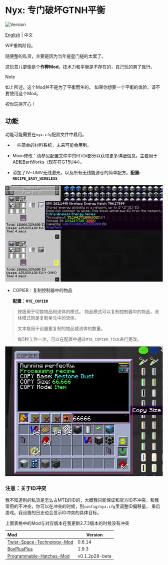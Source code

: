 # Nyx: 专门破坏GTNH平衡

![Version](https://img.shields.io/badge/GTNH_Version-2.7.3-blue)

[English](README.md) | 中文

WIP重构阶段。

随便整的私货，主要是因为当年搓星门搓的太累了。

这玩意儿更像是个**作弊Mod**。技术力和平衡是不存在的，自己玩的爽了就行。

> [!NOTE]
> 如上所述，这个Mod并不是为了平衡而生的。
> 如果你想要一个平衡的体验，请不要使用这个Mod。
>
> 祝你玩得开心！

## 功能

功能可能需要在`nyx.cfg`配置文件中启用。

- 一些简单的材料系统，未来可能会用到。

- Mixin修改：请参见配置文件中的`MIXIN`部分以获取更多详细信息。主要用于AE和BartWorks（现在在GT5U中）。

- 添加了IV~UMV无线激光，以及所有无线能源仓的简单配方。**配置: `RECIPE_EASY_WIRELESS`**

![easy_wireless](img/easy_wireless.png)

- COPIER：复制控制器中的物品

  **配置：`MTE_COPIER`**

> 按钮用于切换物品和流体的模式。
> 物品模式可以复制控制器中的物品，流体模式则是复制单元中的流体。
>
> 文本框用于设置要复制的物品或流体的数量。
>
> 每5秒工作一次，可以在配置中通过`MTE_COPIER_TICK`进行更改。

![copier_1](img/copier_1.png)

### 注意：关于ID冲突

我不知道别的私货是怎么占MTE的ID的，大概我只能保证和官方ID不冲突，和我常用的不冲突，你可以在冲突的时候，到`config/nyx.cfg`里调整ID偏移量，
重启游戏。我设置的日志也会显示ID冲突的具体目标。

上面表格中的Mod与对应版本在我更新2.7.3版本的时候没有冲突

| Mod                                                                              | Version        |
|:---------------------------------------------------------------------------------|----------------|
| [Twist-Space-Technology-Mod](https://github.com/Nxer/Twist-Space-Technology-Mod) | 0.6.14         |
| [BoxPlusPlus](https://github.com/RealSilverMoon/BoxPlusPlus)                     | 1.9.3          |
| [Programmable-Hatches-Mod](https://github.com/reobf/Programmable-Hatches-Mod)    | v0.1.2p28-beta |
